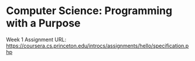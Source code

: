 # Computer Science: Programming with a Purpose

Week 1
Assignment URL: https://coursera.cs.princeton.edu/introcs/assignments/hello/specification.php
